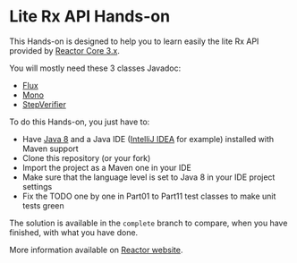 # Lite Rx API Hands-on

This Hands-on is designed to help you to learn easily the lite Rx API provided by [Reactor Core 3.x](https://github.com/reactor/reactor-core/).

You will mostly need these 3 classes Javadoc:

 - [Flux](http://projectreactor.io/core/docs/api/reactor/core/publisher/Flux.html)
 - [Mono](http://projectreactor.io/core/docs/api/reactor/core/publisher/Mono.html)
 - [StepVerifier](http://next.projectreactor.io/ext/docs/api/reactor/test/StepVerifier.html)
 
To do this Hands-on, you just have to:

 - Have [Java 8](http://www.oracle.com/technetwork/java/javase/downloads/jdk8-downloads-2133151.html) and a Java IDE ([IntelliJ IDEA](https://www.jetbrains.com/idea/) for example) installed with Maven support
 - Clone this repository (or your fork)
 - Import the project as a Maven one in your IDE
 - Make sure that the language level is set to Java 8 in your IDE project settings
 - Fix the TODO one by one in Part01 to Part11 test classes to make unit tests green

The solution is available in the `complete` branch to compare, when you have finished, with what you have done.
 
More information available on [Reactor website](http://projectreactor.io).
